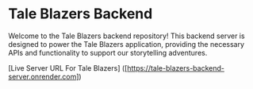 # Tale Blazers Backend

Welcome to the Tale Blazers backend repository! This backend server is designed to power the Tale Blazers application, providing the necessary APIs and functionality to support our storytelling adventures.

[Live Server URL For Tale Blazers] ([https://tale-blazers-backend-server.onrender.com])
